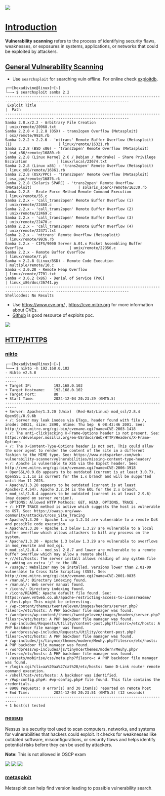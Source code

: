 ![](assets/Pasted%20image%2020241205162724.png)

# [Introduction]()

**Vulnerability scanning** refers to the process of identifying security flaws, weaknesses, or exposures in systems, applications, or networks that could be exploited by attackers.

## [General Vulnerability Scanning]()

- Use `searchsploit` for searching vuln offline. For online check [exploitdb](https://www.exploit-db.com/).

```
┌──[hexadivine@linux]─[~]
└──╼ $ searchsploit samba 2.2
-------------------------------------------------------------------------------------------- ---------------------------------
 Exploit Title                                                                              |  Path
-------------------------------------------------------------------------------------------- ---------------------------------
Samba 2.0.x/2.2 - Arbitrary File Creation                                                   | unix/remote/20968.txt
Samba 2.2.0 < 2.2.8 (OSX) - trans2open Overflow (Metasploit)                                | osx/remote/9924.rb
Samba 2.2.2 < 2.2.6 - 'nttrans' Remote Buffer Overflow (Metasploit) (1)                     | linux/remote/16321.rb
Samba 2.2.8 (BSD x86) - 'trans2open' Remote Overflow (Metasploit)                           | bsd_x86/remote/16880.rb
Samba 2.2.8 (Linux Kernel 2.6 / Debian / Mandrake) - Share Privilege Escalation             | linux/local/23674.txt
Samba 2.2.8 (Linux x86) - 'trans2open' Remote Overflow (Metasploit)                         | linux_x86/remote/16861.rb
Samba 2.2.8 (OSX/PPC) - 'trans2open' Remote Overflow (Metasploit)                           | osx_ppc/remote/16876.rb
Samba 2.2.8 (Solaris SPARC) - 'trans2open' Remote Overflow (Metasploit)                     | solaris_sparc/remote/16330.rb
Samba 2.2.8 - Brute Force Method Remote Command Execution                                   | linux/remote/55.c
Samba 2.2.x - 'call_trans2open' Remote Buffer Overflow (1)                                  | unix/remote/22468.c
Samba 2.2.x - 'call_trans2open' Remote Buffer Overflow (2)                                  | unix/remote/22469.c
Samba 2.2.x - 'call_trans2open' Remote Buffer Overflow (3)                                  | unix/remote/22470.c
Samba 2.2.x - 'call_trans2open' Remote Buffer Overflow (4)                                  | unix/remote/22471.txt
Samba 2.2.x - 'nttrans' Remote Overflow (Metasploit)                                        | linux/remote/9936.rb
Samba 2.2.x - CIFS/9000 Server A.01.x Packet Assembling Buffer Overflow                     | unix/remote/22356.c
Samba 2.2.x - Remote Buffer Overflow                                                        | linux/remote/7.pl
Samba < 2.2.8 (Linux/BSD) - Remote Code Execution                                           | multiple/remote/10.c
Samba < 3.0.20 - Remote Heap Overflow                                                       | linux/remote/7701.txt
Samba < 3.6.2 (x86) - Denial of Service (PoC)                                               | linux_x86/dos/36741.py
-------------------------------------------------------------------------------------------- ---------------------------------
Shellcodes: No Results
```

- Use <https://www.cve.org/> , <https://cve.mitre.org> for more information about CVEs.
- [Github](https://github.com/search?q=) is good resource of exploits poc.

![](assets/Pasted%20image%2020241205170452.png)

## [HTTP/HTTPS]()

### [nikto]()

```
┌──[hexadivine@linux]─[~]
└──╼ $ nikto -h 192.168.0.102
- Nikto v2.5.0
---------------------------------------------------------------------------
+ Target IP:          192.168.0.102
+ Target Hostname:    192.168.0.102
+ Target Port:        80
+ Start Time:         2024-12-04 20:23:39 (GMT5.5)
---------------------------------------------------------------------------
+ Server: Apache/1.3.20 (Unix)  (Red-Hat/Linux) mod_ssl/2.8.4 OpenSSL/0.9.6b
+ /: Server may leak inodes via ETags, header found with file /, inode: 34821, size: 2890, mtime: Thu Sep  6 08:42:46 2001. See: http://cve.mitre.org/cgi-bin/cvename.cgi?name=CVE-2003-1418
+ /: The anti-clickjacking X-Frame-Options header is not present. See: https://developer.mozilla.org/en-US/docs/Web/HTTP/Headers/X-Frame-Options
+ /: The X-Content-Type-Options header is not set. This could allow the user agent to render the content of the site in a different fashion to the MIME type. See: https://www.netsparker.com/web-vulnerability-scanner/vulnerabilities/missing-content-type-header/
+ /: Apache is vulnerable to XSS via the Expect header. See: http://cve.mitre.org/cgi-bin/cvename.cgi?name=CVE-2006-3918
+ OpenSSL/0.9.6b appears to be outdated (current is at least 3.0.7). OpenSSL 1.1.1s is current for the 1.x branch and will be supported until Nov 11 2023.
+ Apache/1.3.20 appears to be outdated (current is at least Apache/2.4.54). Apache 2.2.34 is the EOL for the 2.x branch.
+ mod_ssl/2.8.4 appears to be outdated (current is at least 2.9.6) (may depend on server version).
+ OPTIONS: Allowed HTTP Methods: GET, HEAD, OPTIONS, TRACE .
+ /: HTTP TRACE method is active which suggests the host is vulnerable to XST. See: https://owasp.org/www-community/attacks/Cross_Site_Tracing
+ Apache/1.3.20 - Apache 1.x up 1.2.34 are vulnerable to a remote DoS and possible code execution.
+ Apache/1.3.20 - Apache 1.3 below 1.3.27 are vulnerable to a local buffer overflow which allows attackers to kill any process on the system.
+ Apache/1.3.20 - Apache 1.3 below 1.3.29 are vulnerable to overflows in mod_rewrite and mod_cgi.
+ mod_ssl/2.8.4 - mod_ssl 2.8.7 and lower are vulnerable to a remote buffer overflow which may allow a remote shell.
+ ///etc/hosts: The server install allows reading of any system file by adding an extra '/' to the URL.
+ /usage/: Webalizer may be installed. Versions lower than 2.01-09 vulnerable to Cross Site Scripting (XSS). See: http://cve.mitre.org/cgi-bin/cvename.cgi?name=CVE-2001-0835
+ /manual/: Directory indexing found.
+ /manual/: Web server manual found.
+ /icons/: Directory indexing found.
+ /icons/README: Apache default file found. See: https://www.vntweb.co.uk/apache-restricting-access-to-iconsreadme/
+ /test.php: This might be interesting.
+ /wp-content/themes/twentyeleven/images/headers/server.php?filesrc=/etc/hosts: A PHP backdoor file manager was found.
+ /wordpress/wp-content/themes/twentyeleven/images/headers/server.php?filesrc=/etc/hosts: A PHP backdoor file manager was found.
+ /wp-includes/Requests/Utility/content-post.php?filesrc=/etc/hosts: A PHP backdoor file manager was found.
+ /wordpress/wp-includes/Requests/Utility/content-post.php?filesrc=/etc/hosts: A PHP backdoor file manager was found.
+ /wp-includes/js/tinymce/themes/modern/Meuhy.php?filesrc=/etc/hosts: A PHP backdoor file manager was found.
+ /wordpress/wp-includes/js/tinymce/themes/modern/Meuhy.php?filesrc=/etc/hosts: A PHP backdoor file manager was found.
+ /assets/mobirise/css/meta.php?filesrc=: A PHP backdoor file manager was found.
+ /login.cgi?cli=aa%20aa%27cat%20/etc/hosts: Some D-Link router remote command execution.
+ /shell?cat+/etc/hosts: A backdoor was identified.
+ /#wp-config.php#: #wp-config.php# file found. This file contains the credentials.
+ 8908 requests: 0 error(s) and 30 item(s) reported on remote host
+ End Time:           2024-12-04 20:23:51 (GMT5.5) (12 seconds)
---------------------------------------------------------------------------
+ 1 host(s) tested
```

### [nessus]()

Nessus is a security tool used to scan computers, networks, and systems for vulnerabilities that hackers could exploit. It checks for weaknesses like outdated software, misconfigurations, or security flaws and helps identify potential risks before they can be used by attackers.

**Note**: This is not allowed in OSCP exam

![](assets/Pasted%20image%2020241205121158.png)
![](assets/Pasted%20image%2020241205120848.png)
![](assets/Pasted%20image%2020241205121003.png)

### [metasploit]()

Metasploit can help find version leading to possible vulnerability search.
